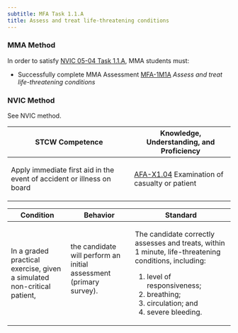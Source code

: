 ```yaml
---
subtitle: MFA Task 1.1.A 
title: Assess and treat life-threatening conditions
---
```



### MMA Method

In order to satisfy  [NVIC 05-04  Task  1.1.A]({{site.baseurl}}/assets/images/nvic-05-04.pdf), MMA students must:

* Successfully complete MMA Assessment [MFA-1M1A]({{site.baseurl}}/assessments/Common/MFA-1M1A) *Assess and treat life-threatening conditions*


### NVIC Method

<a onclick="togglevisibility('nvic_methods')" >See NVIC method.</a>

<div id='nvic_methods' class='hide'>

<table>
<thead>
<tr>
<th class='forty'> STCW Competence </th>
<th class='sixty'> Knowledge, Understanding, and Proficiency </th>
</tr>
</thead>




<tbody>
<tr><td markdown='1'>

Apply immediate first aid in the event of accident or illness on board

</td><td markdown='1'>

[AFA-X1.04](../../tables/641.html#AFA-X1.04) Examination of casualty or patient

</td></tr>


</tbody>
</table>


<table>
<thead>
<tr><th class='twenty'>  Condition </th><th class='twenty'> Behavior </th><th  class='sixty'>Standard </th></tr>
</thead>
<tbody >



<tr><td markdown='1'>

In a graded practical exercise, given a simulated non-critical patient,

</td><td markdown='1'>

the candidate will perform an initial assessment (primary survey).

<br>

<div class="tooltip">
<span class="tooltiptext">
</span>
</div>


</td><td markdown='1'>

The candidate correctly assesses and treats, within 1 minute, life-threatening conditions, including:  
  
1.  level of responsiveness;    
2.  breathing;    
3.  circulation; and    
4.  severe bleeding.

</td></tr>
</tbody>
</table>
</div>

